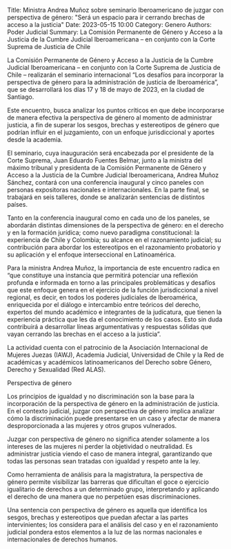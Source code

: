 Title: Ministra Andrea Muñoz sobre seminario Iberoamericano de juzgar con perspectiva de género: "Será un espacio para ir cerrando brechas de acceso a la justicia"
Date: 2023-05-15 10:00
Category: Genero
Authors: Poder Judicial
Summary: La Comisión Permanente de Género y Acceso a la Justicia de la Cumbre Judicial Iberoamericana – en conjunto con la Corte Suprema de Justicia de Chile



La Comisión Permanente de Género y Acceso a la Justicia de la Cumbre Judicial Iberoamericana – en conjunto con la Corte Suprema de Justicia de Chile – realizarán el seminario internacional “Los desafíos para incorporar la perspectiva de género para la administración de justicia de Iberoamérica”, que se desarrollará los días 17 y 18 de mayo de 2023, en la ciudad de Santiago.

Este encuentro, busca analizar los puntos críticos en que debe incorporarse de manera efectiva la perspectiva de género al momento de administrar justicia, a fin de superar los sesgos, brechas y estereotipos de género que podrían influir en el juzgamiento, con un enfoque jurisdiccional y aportes desde la academia.

El seminario, cuya inauguración será encabezada por el presidente de la Corte Suprema, Juan Eduardo Fuentes Belmar, junto a la ministra del máximo tribunal  y presidenta de la Comisión Permanente de Género y Acceso a la Justicia de la Cumbre Judicial Iberoamericana, Andrea Muñoz Sánchez, contará con una conferencia inaugural  y cinco paneles  con personas expositoras nacionales e internacionales. En la parte final, se trabajará en seis talleres, donde se analizarán sentencias de distintos países.

Tanto en la conferencia inaugural como en cada uno de los paneles, se abordarán distintas dimensiones de la perspectiva de género: en el derecho y en la formación jurídica; como nuevo paradigma constitucional: la experiencia de Chile y Colombia; su alcance en el razonamiento judicial; su contribución para abordar los estereotipos en el razonamiento probatorio y  su aplicación y el enfoque interseccional en Latinoamérica. 

Para la ministra Andrea Muñoz, la importancia de este encuentro radica en “que constituye una instancia que permitirá potenciar una reflexión profunda e informada en torno a las principales problemáticas y desafíos que este enfoque genera en el ejercicio de la función jurisdiccional a nivel regional, es decir, en todos los poderes judiciales de Iberoamérica, enriquecida por el diálogo e intercambio entre teóricos del derecho, expertos del mundo académico e integrantes de la  judicatura, que tienen la experiencia práctica que les da el conocimiento de los casos. Esto sin duda contribuirá a desarrollar líneas argumentativas y respuestas sólidas que vayan cerrando las brechas en el acceso a la justicia”.             

La actividad cuenta con el patrocinio de la Asociación Internacional de Mujeres Juezas (IAWJ), Academia Judicial, Universidad de Chile y la Red de académicas y académicos latinoamericanos del Derecho sobre Género, Derecho y Sexualidad (Red ALAS).

Perspectiva de género

Los principios de igualdad y no discriminación son la base para la incorporación de la perspectiva de género en la administración de justicia. En el contexto judicial, juzgar con perspectiva de género implica analizar cómo la discriminación puede presentarse en un caso y afectar de manera desproporcionada a las mujeres y otros grupos vulnerados.

Juzgar con perspectiva de género no significa atender solamente a los intereses de las mujeres ni perder la objetividad o neutralidad. Es administrar justicia viendo el caso de manera integral, garantizando que todas las personas sean tratadas con igualdad y respeto ante la ley.

Como herramienta de análisis para la magistratura, la perspectiva de género permite visibilizar las barreras que dificultan el goce o ejercicio igualitario de derechos a un determinado grupo, interpretando y aplicando el derecho de una manera que no perpetúen esas  discriminaciones.

Una sentencia con perspectiva de género es aquella  que identifica los sesgos, brechas y estereotipos que puedan afectar a las partes intervinientes; los considera para el análisis del caso y en el razonamiento judicial pondera estos elementos a la luz de las normas nacionales e internacionales de derechos humanos.
